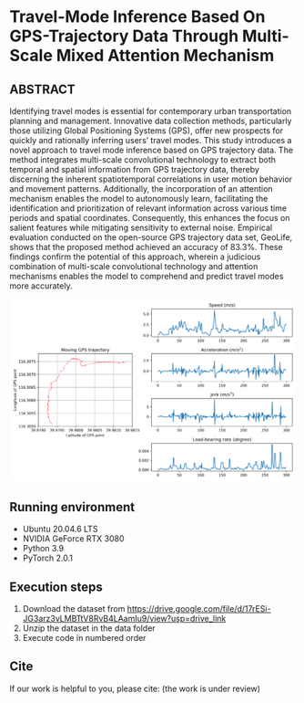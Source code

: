 # Travel-Mode Inference Based On GPS-Trajectory Data Through Multi-Scale Mixed Attention Mechanism

## ABSTRACT
Identifying travel modes is essential for contemporary urban transportation planning and management. Innovative data collection methods, particularly those utilizing Global Positioning Systems (GPS), offer new prospects for quickly and rationally inferring users’ travel modes. This study introduces a novel approach to travel mode inference based on GPS trajectory data. The method integrates multi-scale convolutional technology to extract both temporal and spatial information from GPS trajectory data, thereby discerning the inherent spatiotemporal correlations in user motion behavior and movement patterns. Additionally, the incorporation of an attention mechanism enables the model to autonomously learn, facilitating the identification and prioritization of relevant information across various time periods and spatial coordinates. Consequently, this enhances the focus on salient features while mitigating sensitivity to external noise. Empirical evaluation conducted on the open-source GPS trajectory data set, GeoLife, shows that the proposed method achieved an accuracy of 83.3%. These findings confirm the potential of this approach, wherein a judicious combination of multi-scale convolutional technology and attention mechanisms enables the model to comprehend and predict travel modes more accurately.

![An illustration of four motion signals extracted from GPS trajectories](./figs/An%20illustration%20of%20four%20motion%20signals%20extracted%20from%20GPS%20trajectories.png)

## Running environment

* Ubuntu 20.04.6 LTS
* NVIDIA GeForce RTX 3080
* Python 3.9
* PyTorch 2.0.1

## Execution steps

1. Download the dataset from https://drive.google.com/file/d/17rESi-JG3arz3vLMBTtV8RvB4LAamIu9/view?usp=drive_link
2. Unzip the dataset in the data folder
3. Execute code in numbered order

<!-- ## Acknowledgement

We thank Dabiri S. and Heaslip K. for providing the original code for motion signal extraction.  -->

## Cite

If our work is helpful to you, please cite:
(the work is under review)


